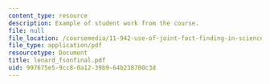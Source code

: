 ```yaml
---
content_type: resource
description: Example of student work from the course.
file: null
file_location: /coursemedia/11-942-use-of-joint-fact-finding-in-science-intensive-policy-disputes-part-ii-spring-2004/997675e59cc80a1239b964b238700c3d_lenard_fsonfinal.pdf
file_type: application/pdf
resourcetype: Document
title: lenard_fsonfinal.pdf
uid: 997675e5-9cc8-0a12-39b9-64b238700c3d
---
```

